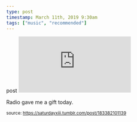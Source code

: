 ```yaml
---
type: post
timestamp: March 11th, 2019 9:30am
tags: ["music", "recommended"]
---
```

post
<embed type="audio/mpeg" src="https://bandcamp.com/stream_redirect?enc=mp3-128&amp;track_id=1104501430&amp;ts=1618866013&amp;t=bfa9c841e05a38e5be81ecf8b7aa1119f4012a0c"></embed>
                    
                                               
Radio gave me a gift today.
 
                                    
                                
<small>source: https://saturdayxiii.tumblr.com/post/183382101139</small>